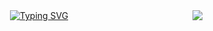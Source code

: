 <img align= 'right' src='https://visitor-badge.laobi.icu/badge?page_id=serhat.sergikaya.serhat-sergikaya' />

<div align='center'>
 <a href="https://git.io/typing-svg"><img src="https://readme-typing-svg.demolab.com?font=Poetsen+One&size=40&duration=2500&pause=50&color=E3E42F&vCenter=true&multiline=true&random=false&width=450&height=100&lines=Hello+there+%F0%9F%91%8B" alt="Typing SVG" />
</div>

